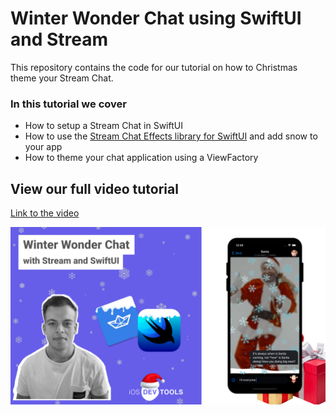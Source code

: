 # Winter Wonder Chat using SwiftUI and Stream

This repository contains the code for our tutorial on how to Christmas theme your Stream Chat. 

### In this tutorial we cover
  - How to setup a Stream Chat in SwiftUI
  - How to use the [Stream Chat Effects library for SwiftUI](https://github.com/GetStream/effects-library) and add snow to your app
  - How to theme your chat application using a ViewFactory

## View our full video tutorial
[Link to the video](https://youtu.be/7btMvZcBpJI)

![Alt text](Youtube_thumb.png "Youtube tutorial")
